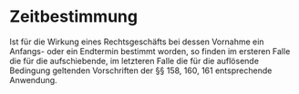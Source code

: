 # Zeitbestimmung

Ist für die Wirkung eines Rechtsgeschäfts bei dessen Vornahme ein Anfangs- oder ein Endtermin bestimmt worden, so finden im ersteren Falle die für die aufschiebende, im letzteren Falle die für die auflösende Bedingung geltenden Vorschriften der §§ 158, 160, 161 entsprechende Anwendung. 

